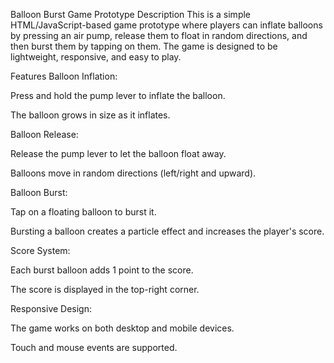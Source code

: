 Balloon Burst Game Prototype
Description
This is a simple HTML/JavaScript-based game prototype where players can inflate balloons by pressing an air pump, release them to float in random directions, and then burst them by tapping on them. The game is designed to be lightweight, responsive, and easy to play.

Features
Balloon Inflation:

Press and hold the pump lever to inflate the balloon.

The balloon grows in size as it inflates.

Balloon Release:

Release the pump lever to let the balloon float away.

Balloons move in random directions (left/right and upward).

Balloon Burst:

Tap on a floating balloon to burst it.

Bursting a balloon creates a particle effect and increases the player's score.

Score System:

Each burst balloon adds 1 point to the score.

The score is displayed in the top-right corner.

Responsive Design:

The game works on both desktop and mobile devices.

Touch and mouse events are supported.
